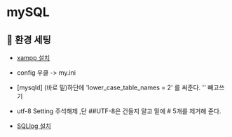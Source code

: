 # mySQL


## 🧰 환경 세팅
- [xampp 설치](https://www.apachefriends.org/index.html)
- config 우클 -> my.ini
- [mysqld] (바로 밑)하단에 'lower_case_table_names = 2' 를 써준다.  '' 빼고쓰기
- utf-8 Setting 주석해제 ,단 ##UTF-8은 건들지 말고 밑에 # 5개를 제거해 준다. <br>


- [SQLlog 설치](https://github.com/webyog/sqlyog-community/wiki/Downloads)
